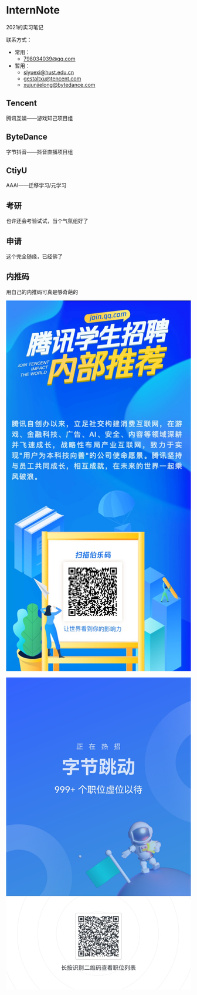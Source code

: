 # InternNote
2021的实习笔记

联系方式：

- 常用：
  - 798034039@qq.com
- 暂用：
  - siyuexi@hust.edu.cn
  - gestaltxu@tencent.com
  - xujunjielong@bytedance.com

## Tencent

腾讯互娱——游戏知己项目组

## ByteDance

字节抖音——抖音直播项目组

## CtiyU

AAAI——迁移学习/元学习

## 考研
也许还会考验试试，当个气氛组好了

## 申请
这个完全随缘，已经佛了

## 内推码

用自己的内推码可真是够奇葩的

![海报-1](Tencent/res/海报-1.jpg)

![海报-3](ByteDance/res/海报-3.jpg)

